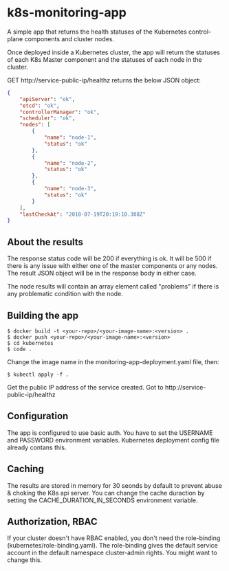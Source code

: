 # k8s-monitoring-app
A simple app that returns the health statuses of the Kubernetes control-plane components and cluster nodes.

Once deployed inside a Kubernetes cluster, the app will return the statuses of each K8s Master component and the statuses of each node in the cluster.

GET http://service-public-ip/healthz returns the below JSON object:

```json
{
    "apiServer": "ok",
    "etcd": "ok",
    "controllerManager": "ok",
    "scheduler": "ok",
    "nodes": [
        {
            "name": "node-1",
            "status": "ok"
        },
        {
            "name": "node-2",
            "status": "ok"
        },
        {
            "name": "node-3",
            "status": "ok"
        }
    ],
    "lastCheckAt": "2018-07-19T20:19:10.308Z"
}
```
## About the results

The response status code will be 200 if everything is ok. It will be 500 if there is any issue with either one of the master components or any nodes. The result JSON object will be in the response body in either case.

The node results will contain an array element called "problems" if there is any problematic condition with the node.

## Building the app

```
$ docker build -t <your-repo>/<your-image-name>:<version> .
$ docker push <your-repo>/<your-image-name>:<version>
$ cd kubernetes
$ code .
```

Change the image name in the monitoring-app-deployment.yaml file, then:

```
$ kubectl apply -f .
```

Get the public IP address of the service created. Got to http://service-public-ip/healthz

## Configuration

The app is configured to use basic auth. You have to set the USERNAME and PASSWORD environment variables. Kubernetes deployment config file already contans this.

## Caching

The results are stored in memory for 30 seonds by default to prevent abuse & choking the K8s api server. You can change the cache duraction by setting the CACHE_DURATION_IN_SECONDS environment variable.

## Authorization, RBAC

If your cluster doesn't have RBAC enabled, you don't need the role-binding (kubernetes/role-binding.yaml). The role-binding gives the default service account in the default namespace cluster-admin rights. You might want to change this.
